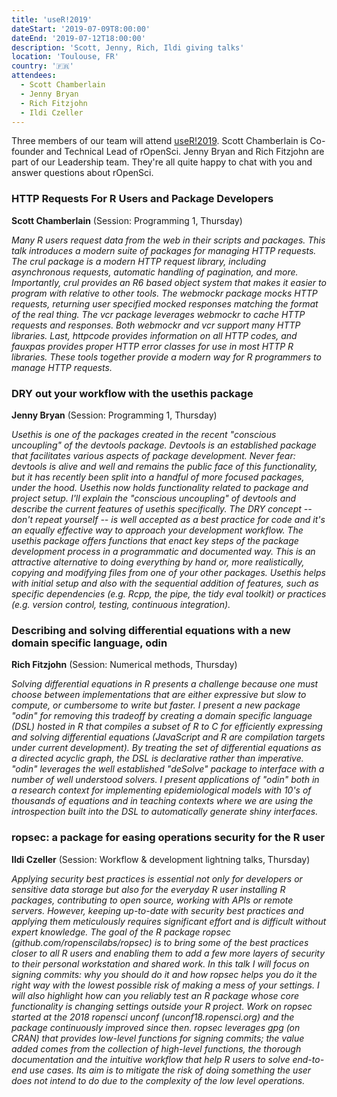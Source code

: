 ```yaml
---
title: 'useR!2019'
dateStart: '2019-07-09T8:00:00'
dateEnd: '2019-07-12T18:00:00'
description: 'Scott, Jenny, Rich, Ildi giving talks'
location: 'Toulouse, FR'
country: '🇫🇷'
attendees:
  - Scott Chamberlain
  - Jenny Bryan
  - Rich Fitzjohn
  - Ildi Czeller
---
```


Three members of our team will attend [useR!2019](http://www.user2019.fr/). Scott Chamberlain is Co-founder and Technical Lead of rOpenSci. Jenny Bryan and Rich Fitzjohn are part of our Leadership team. They're all quite happy to chat with you and answer questions about rOpenSci.


### HTTP Requests For R Users and Package Developers

__Scott Chamberlain__ (Session: Programming 1, Thursday)


_Many R users request data from the web in their scripts and packages. This talk introduces a modern suite of packages for managing HTTP requests. The crul package is a modern HTTP request library, including asynchronous requests, automatic handling of pagination, and more. Importantly, crul provides an R6 based object system that makes it easier to program with relative to other tools. The webmockr package mocks HTTP requests, returning user specified mocked responses matching the format of the real thing. The vcr package leverages webmockr to cache HTTP requests and responses. Both webmockr and vcr support many HTTP libraries. Last, httpcode provides information on all HTTP codes, and fauxpas provides proper HTTP error classes for use in most HTTP R libraries. These tools together provide a modern way for R programmers to manage HTTP requests._



### DRY out your workflow with the usethis package

__Jenny Bryan__ (Session: Programming 1, Thursday)


_Usethis is one of the packages created in the recent "conscious uncoupling" of the devtools package. Devtools is an established package that facilitates various aspects of package development. Never fear: devtools is alive and well and remains the public face of this functionality, but it has recently been split into a handful of more focused packages, under the hood. Usethis now holds functionality related to package and project setup. I'll explain the "conscious uncoupling" of devtools and describe the current features of usethis specifically. The DRY concept -- don't repeat yourself -- is well accepted as a best practice for code and it's an equally effective way to approach your development workflow. The usethis package offers functions that enact key steps of the package development process in a programmatic and documented way. This is an attractive alternative to doing everything by hand or, more realistically, copying and modifying files from one of your other packages. Usethis helps with initial setup and also with the sequential addition of features, such as specific dependencies (e.g. Rcpp, the pipe, the tidy eval toolkit) or practices (e.g. version control, testing, continuous integration)._


### Describing and solving differential equations with a new domain specific language, odin

__Rich Fitzjohn__ (Session: Numerical methods, Thursday)


_Solving differential equations in R presents a challenge because one must choose between implementations that are either expressive but slow to compute, or cumbersome to write but faster. I present a new package "odin" for removing this tradeoff by creating a domain specific language (DSL) hosted in R that compiles a subset of R to C for efficiently expressing and solving differential equations (JavaScript and R are compilation targets under current development). By treating the set of differential equations as a directed acyclic graph, the DSL is declarative rather than imperative. "odin" leverages the well established "deSolve" package to interface with a number of well understood solvers. I present applications of "odin" both in a research context for implementing epidemiological models with 10's of thousands of equations and in teaching contexts where we are using the introspection built into the DSL to automatically generate shiny interfaces._


### ropsec: a package for easing operations security for the R user

__Ildi Czeller__ (Session: Workflow & development lightning talks, Thursday)


_Applying security best practices is essential not only for developers or sensitive data storage but also for the everyday R user installing R packages, contributing to open source, working with APIs or remote servers. However, keeping up-to-date with security best practices and applying them meticulously requires significant effort and is difficult without expert knowledge.    The goal of the R package ropsec (github.com/ropenscilabs/ropsec) is to bring some of the best practices closer to all R users and enabling them to add a few more layers of security to their personal workstation and shared work.    In this talk I will focus on signing commits: why you should do it and how ropsec helps you do it the right way with the lowest possible risk of making a mess of your settings. I will also highlight how can you reliably test an R package whose core functionality is changing settings outside your R project.   Work on ropsec started at the 2018 ropensci unconf (unconf18.ropensci.org) and the package continuously improved since then. ropsec leverages gpg (on CRAN) that provides low-level functions for signing commits; the value added comes from the collection of high-level functions, the thorough documentation and the intuitive workflow that help R users to solve end-to-end use cases. Its aim is to mitigate the risk of doing something the user does not intend to do due to the complexity of the low level operations._
